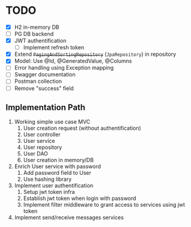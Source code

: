 # TODO

- [x] H2 in-memory DB
- [ ] PG DB backend
- [x] JWT authentification
  - [ ] Implement refresh token
- [x] Extend ~~`PagingAndSortingRepository`~~ (`JpaRepository`) in repository
- [x] Model: Use @Id, @GeneratedValue, @Columns
- [ ] Error handling using Exception mapping
- [ ] Swagger documentation
- [ ] Postman collection
- [ ] Remove "success" field

## Implementation Path

1. Working simple use case MVC
   1. User creation request (without authentification)
   2. User controller
   3. User service
   4. User repository
   5. User DAO
   6. User creation in memory/DB
2. Enrich User service with password
   1. Add password field to User
   2. Use hashing library
3. Implement user authentification
   1. Setup jwt token infra
   2. Establish jwt token when login with password
   3. Implement filter middleware to grant access to services using jwt token
4. Implement send/receive messages services
